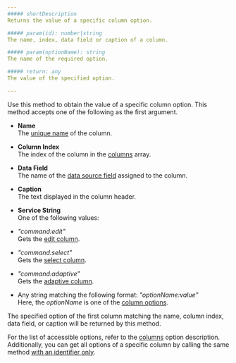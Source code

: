 ```yaml
---
##### shortDescription
Returns the value of a specific column option.

##### param(id): number|string
The name, index, data field or caption of a column.

##### param(optionName): string
The name of the required option.

##### return: any
The value of the specified option.

---
```

Use this method to obtain the value of a specific column option. This method accepts one of the following as the first argument.

* **Name**		
The [unique name](/api-reference/10%20UI%20Widgets/dxDataGrid/1%20Configuration/columns/name.md '/Documentation/ApiReference/UI_Widgets/dxDataGrid/Configuration/columns/#name') of the column.

* **Column Index**		
The index of the column in the [columns](/api-reference/10%20UI%20Widgets/dxDataGrid/1%20Configuration/columns '/Documentation/ApiReference/UI_Widgets/dxDataGrid/Configuration/columns/') array.

* **Data Field**		
The name of the [data source field](/api-reference/10%20UI%20Widgets/dxDataGrid/1%20Configuration/columns/dataField.md '/Documentation/ApiReference/UI_Widgets/dxDataGrid/Configuration/columns/#dataField') assigned to the column.

* **Caption**		
The text displayed in the column header.

* **Service String**  
One of the following values:
 - *"command:edit"*    
    Gets the [edit column](/concepts/10%20UI%20Widgets/70%20Data%20Grid/001%20Visual%20Elements/010%20Grid%20Columns/070%20Command%20Columns.md '/Documentation/Guide/UI_Widgets/Data_Grid/Visual_Elements/#Grid_Columns/Command_Columns').

 - *"command:select"*    
    Gets the [select column](/concepts/10%20UI%20Widgets/70%20Data%20Grid/001%20Visual%20Elements/010%20Grid%20Columns/070%20Command%20Columns.md '/Documentation/Guide/UI_Widgets/Data_Grid/Visual_Elements/#Grid_Columns/Command_Columns').  

 - *"command:adaptive"*  
    Gets the [adaptive column](/concepts/10%20UI%20Widgets/70%20Data%20Grid/001%20Visual%20Elements/010%20Grid%20Columns/070%20Command%20Columns.md '/Documentation/Guide/UI_Widgets/Data_Grid/Visual_Elements/#Grid_Columns/Command_Columns').  
 
 - Any string matching the following format: *"optionName:value"*  
    Here, the *optionName* is one of the [column options](/api-reference/10%20UI%20Widgets/dxDataGrid/1%20Configuration/columns '/Documentation/ApiReference/UI_Widgets/dxDataGrid/Configuration/columns/').

The specified option of the first column matching the name, column index, data field, or caption will be returned by this method.

For the list of accessible options, refer to the [columns](/api-reference/10%20UI%20Widgets/dxDataGrid/1%20Configuration/columns '/Documentation/ApiReference/UI_Widgets/dxDataGrid/Configuration/columns/') option description. Additionally, you can get all options of a specific column by calling the same method [with an identifier only](/api-reference/10%20UI%20Widgets/dxDataGrid/3%20Methods/columnOption(id).md '/Documentation/ApiReference/UI_Widgets/dxDataGrid/Methods/#columnOptionid').